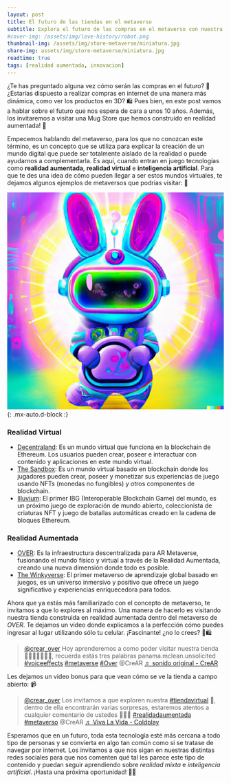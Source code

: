 ```yaml
---
layout: post
title: El futuro de las tiendas en el metaverso
subtitle: Explora el futuro de las compras en el metaverso con nuestra tienda en realidad aumentada 🚀🛍️
#cover-img: /assets/img/love-history/robot.png
thumbnail-img: /assets/img/store-metaverse/miniatura.jpg
share-img: assets/img/store-metaverse/miniatura.jpg
readtime: true
tags: [realidad aumentada, innovacion]
---
```


¿Te has preguntado alguna vez cómo serán las compras en el futuro? 🤔 ¿Estarías dispuesto a realizar compras en internet de una manera más dinámica, como ver los productos en 3D? 🛍️ Pues bien, en este post vamos a hablar sobre el futuro que nos espera de cara a unos 10 años. Además, los invitaremos a visitar una Mug Store que hemos construido en realidad aumentada! 🌟

Empecemos hablando del metaverso, para los que no conozcan este término, es un concepto que se utiliza para explicar la creación de un mundo digital que puede ser totalmente aislado de la realidad o puede ayudarnos a complementarla. Es aquí, cuando entran en juego tecnologías como **realidad aumentada**, **realidad virtual** e **inteligencia artificial**. Para que te des una idea de cómo pueden llegar a ser estos mundos virtuales, te dejamos algunos ejemplos de metaversos que podrías visitar: 🚀

![Crepe](../assets/img/store-metaverse/rabbit.jpg){: .mx-auto.d-block :}

### Realidad Virtual
- [Decentraland](https://decentraland.org/): Es un mundo virtual que funciona en la blockchain de Ethereum. Los usuarios pueden crear, poseer e interactuar con contenido y aplicaciones en este mundo virtual.
- [The Sandbox](https://www.sandbox.game/en/): Es un mundo virtual basado en blockchain donde los jugadores pueden crear, poseer y monetizar sus experiencias de juego usando NFTs (monedas no fungibles) y otros componentes de blockchain.
- [Illuvium](https://illuvium.io/): El primer IBG (Interoperable Blockchain Game) del mundo, es un próximo juego de exploración de mundo abierto, coleccionista de criaturas NFT y juego de batallas automáticas creado en la cadena de bloques Ethereum.

### Realidad Aumentada
- [OVER](https://www.overthereality.ai/): Es la infraestructura descentralizada para AR Metaverse, fusionando el mundo físico y virtual a través de la Realidad Aumentada, creando una nueva dimensión donde todo es posible.
- [The Winkyverse](https://www.winkyverse.io/): El primer metaverso de aprendizaje global basado en juegos, es un universo inmersivo y positivo que ofrece un juego significativo y experiencias enriquecedora para todos.

Ahora que ya estás más familiarizado con el concepto de metaverso, te invitamos a que lo explores al máximo. Una manera de hacerlo es visitando nuestra tienda construida en realidad aumentada dentro del metaverso de _OVER_. Te dejamos un video donde explicamos a la perfección cómo puedes ingresar al lugar utilizando sólo tu celular. ¡Fascinante! ¿no lo crees? 🚀🛍️

<blockquote class="tiktok-embed" cite="https://www.tiktok.com/@crear_over/video/7161638291488525574" data-video-id="7161638291488525574" style="max-width: 605px;min-width: 325px;" > <section> <a target="_blank" title="@crear_over" href="https://www.tiktok.com/@crear_over?refer=embed">@crear_over</a> Hoy aprenderemos a como poder visitar nuestra tienda 🏪🙋🏽‍♂️🙋🏽‍♀️, recuerda estás tres palabras panama.mclean.unsolicited <a title="voiceeffects" target="_blank" href="https://www.tiktok.com/tag/voiceeffects?refer=embed">#voiceeffects</a> <a title="metaverse" target="_blank" href="https://www.tiktok.com/tag/metaverse?refer=embed">#metaverse</a> <a title="over" target="_blank" href="https://www.tiktok.com/tag/over?refer=embed">#Over</a> @CreAR <a target="_blank" title="♬ sonido original - CreAR" href="https://www.tiktok.com/music/sonido-original-7161638351819246342?refer=embed">♬ sonido original - CreAR</a> </section> </blockquote> <script async src="https://www.tiktok.com/embed.js"></script>

Les dejamos un video bonus para que vean cómo se ve la tienda a campo abierto: 📹

<blockquote class="tiktok-embed" cite="https://www.tiktok.com/@crear_over/video/7161957357507890437" data-video-id="7161957357507890437" style="max-width: 605px;min-width: 325px;" > <section> <a target="_blank" title="@crear_over" href="https://www.tiktok.com/@crear_over?refer=embed">@crear_over</a> Los invitamos a que exploren nuestra <a title="tiendavirtual" target="_blank" href="https://www.tiktok.com/tag/tiendavirtual?refer=embed">#tiendavirtual</a>  🏪, dentro de ella encontrarán varias sorpresas, estaremos atentos a cualquier comentario de ustedes 🚀🚀🚀 <a title="realidadaumentada" target="_blank" href="https://www.tiktok.com/tag/realidadaumentada?refer=embed">#realidadaumentada</a> <a title="metaverso" target="_blank" href="https://www.tiktok.com/tag/metaverso?refer=embed">#metaverso</a> @CreAR <a target="_blank" title="♬ Viva La Vida - Coldplay" href="https://www.tiktok.com/music/Viva-La-Vida-6711209819333724162?refer=embed">♬ Viva La Vida - Coldplay</a> </section> </blockquote> <script async src="https://www.tiktok.com/embed.js"></script>

Esperamos que en un futuro, toda esta tecnología esté más cercana a todo tipo de personas y se convierta en algo tan común como si se tratase de navegar por internet. Los invitamos a que nos sigan en nuestras distintas redes sociales para que nos comenten qué tal les parece este tipo de contenido y puedan seguir aprendiendo sobre _realidad mixta_ e _inteligencia artificial_. ¡Hasta una próxima oportunidad! 🤖🌟
